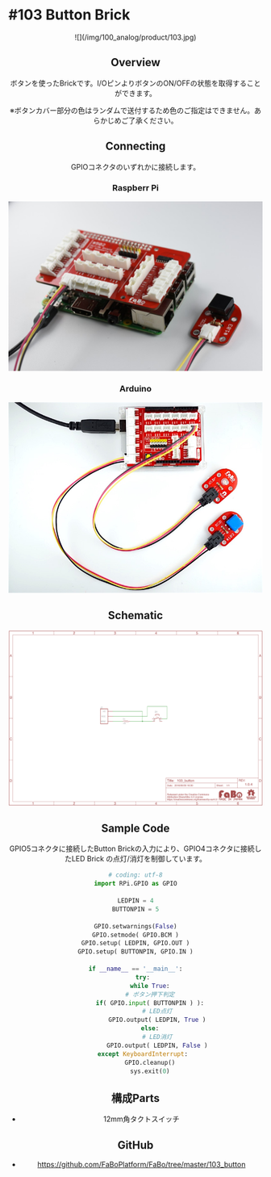 # #103 Button Brick

<center>![](/img/100_analog/product/103.jpg)
<!--COLORME-->

## Overview
ボタンを使ったBrickです。I/OピンよりボタンのON/OFFの状態を取得することができます。

※ボタンカバー部分の色はランダムで送付するため色のご指定はできません。あらかじめご了承ください。

## Connecting

GPIOコネクタのいずれかに接続します。

### Raspberr Pi
![](/img/100_analog/connect/103_connect_with_rasppi.jpg)


### Arduino
![](/img/100_analog/connect/103_button_connect.jpg)

## Schematic
![](/img/100_analog/schematic/103_button.png)

## Sample Code

GPIO5コネクタに接続したButton Brickの入力により、GPIO4コネクタに接続したLED Brick の点灯/消灯を制御しています。

```python
# coding: utf-8
import RPi.GPIO as GPIO

LEDPIN = 4
BUTTONPIN = 5

GPIO.setwarnings(False)
GPIO.setmode( GPIO.BCM )
GPIO.setup( LEDPIN, GPIO.OUT )
GPIO.setup( BUTTONPIN, GPIO.IN )

if __name__ == '__main__':
	try:
   		while True:
    	# ボタン押下判定
		if( GPIO.input( BUTTONPIN ) ):
	    	# LED点灯
        	GPIO.output( LEDPIN, True )
		else:
	    	# LED消灯
			GPIO.output( LEDPIN, False )
	except KeyboardInterrupt:
    	GPIO.cleanup()
    	sys.exit(0)
```


## 構成Parts
- 12mm角タクトスイッチ

## GitHub
- https://github.com/FaBoPlatform/FaBo/tree/master/103_button
